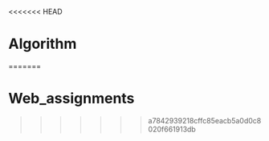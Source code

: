 <<<<<<< HEAD
# Algorithm
=======
# Web_assignments
>>>>>>> a7842939218cffc85eacb5a0d0c8020f661913db

